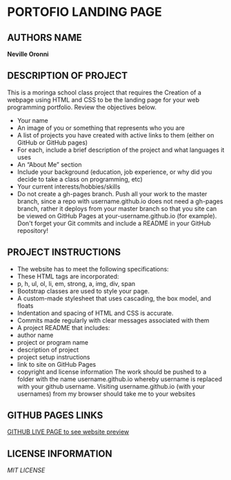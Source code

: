 # PORTOFIO LANDING PAGE

## AUTHORS NAME
**Neville Oronni**

## DESCRIPTION OF PROJECT

  This is a moringa school class project that requires the Creation of  a webpage using HTML and CSS to be the landing page for your web programming portfolio. Review the objectives below.

  * Your name
  * An image of you or something that represents who you are
  * A list of projects you have created with active links to them (either on GitHub or GitHub pages)
  * For each, include a brief description of the project and what languages it uses
  * An “About Me” section
  * Include your background (education, job experience, or why did you decide to take a class on programming, etc)
  * Your current interests/hobbies/skills
  * Do not create a gh-pages branch. Push all your work to the master branch, since a repo with username.github.io does not need a gh-pages branch, rather it deploys from your master branch so that you site can be viewed on GitHub Pages at your-username.github.io (for example). Don't forget your Git commits and include a README in your GitHub repository!

## PROJECT INSTRUCTIONS
* The website has to meet the following specifications:
* These HTML tags are incorporated:
* p, h, ul, ol, li, em, strong, a, img, div, span
* Bootstrap classes are used to style your page.
* A custom-made stylesheet that uses cascading, the box model, and floats
* Indentation and spacing of HTML and CSS is accurate.
* Commits made regularly with clear messages associated with them
* A project README that includes:
* author name
* project or program name
* description of project
* project setup instructions
* link to site on GitHub Pages
* copyright and license information
The work should be pushed to a folder with the name username.github.io whereby username is replaced with your github username. Visiting username.github.io (with your usernames) from my browser should take me to your websites

## GITHUB PAGES LINKS  
[GITHUB LIVE PAGE to see website preview](nevooronni.github.io)

## LICENSE INFORMATION
*MIT LICENSE*

